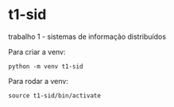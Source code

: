 # t1-sid
trabalho 1 - sistemas de informação distribuídos

Para criar a venv:

```
python -m venv t1-sid
```
Para rodar a venv:
```
source t1-sid/bin/activate
```
